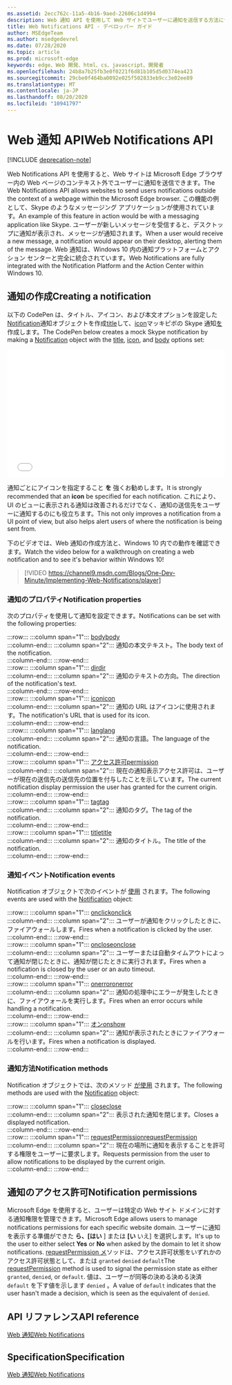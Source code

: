 ```yaml
---
ms.assetid: 2ecc762c-11a5-4b16-9aed-22606c1d4994
description: Web 通知 API を使用して Web サイトでユーザーに通知を送信する方法について説明します。
title: Web Notifications API - デベロッパー ガイド
author: MSEdgeTeam
ms.author: msedgedevrel
ms.date: 07/28/2020
ms.topic: article
ms.prod: microsoft-edge
keywords: edge、Web 開発、html、cs、javascript、開発者
ms.openlocfilehash: 24b8a7b25fb3e0f0221f6d81b105d5d0374ea423
ms.sourcegitcommit: 29cbe0f464ba0092e025f502833eb9cc3e02ee89
ms.translationtype: MT
ms.contentlocale: ja-JP
ms.lasthandoff: 08/20/2020
ms.locfileid: "10941797"
---
```

# <span data-ttu-id="6eca2-104">Web 通知 API</span><span class="sxs-lookup"><span data-stu-id="6eca2-104">Web Notifications API</span></span>  

[!INCLUDE [deprecation-note](../../includes/legacy-edge-note.md)]  

<span data-ttu-id="6eca2-105">Web Notifications API を使用すると、Web サイトは Microsoft Edge ブラウザー内の Web ページのコンテキスト外でユーザーに通知を送信できます。</span><span class="sxs-lookup"><span data-stu-id="6eca2-105">The Web Notifications API allows websites to send users notifications outside the context of a webpage within the Microsoft Edge browser.</span></span>  <span data-ttu-id="6eca2-106">この機能の例として、Skype のようなメッセージング アプリケーションが使用されています。</span><span class="sxs-lookup"><span data-stu-id="6eca2-106">An example of this feature in action would be with a messaging application like Skype.</span></span>  <span data-ttu-id="6eca2-107">ユーザーが新しいメッセージを受信すると、デスクトップに通知が表示され、メッセージが通知されます。</span><span class="sxs-lookup"><span data-stu-id="6eca2-107">When a user would receive a new message, a notification would appear on their desktop, alerting them of the message.</span></span>  <span data-ttu-id="6eca2-108">Web 通知は、Windows 10 内の通知プラットフォームとアクション センターと完全に統合されています。</span><span class="sxs-lookup"><span data-stu-id="6eca2-108">Web Notifications are fully integrated with the Notification Platform and the Action Center within Windows 10.</span></span>  

## <span data-ttu-id="6eca2-109">通知の作成</span><span class="sxs-lookup"><span data-stu-id="6eca2-109">Creating a notification</span></span>  

<span data-ttu-id="6eca2-110">以下の CodePen は、タイトル、アイコン、および本文オプションを設定した[Notification](https://msdn.microsoft.com/library/mt710818)通知オブジェクトを作成[title](https://msdn.microsoft.com/library/mt710826)して、[icon](https://msdn.microsoft.com/library/mt710814)マッキピボの Skype 通知[を](https://msdn.microsoft.com/library/mt710811)作成します。</span><span class="sxs-lookup"><span data-stu-id="6eca2-110">The CodePen below creates a mock Skype notification by making a [Notification](https://msdn.microsoft.com/library/mt710818) object with the [title](https://msdn.microsoft.com/library/mt710826), [icon](https://msdn.microsoft.com/library/mt710814), and [body](https://msdn.microsoft.com/library/mt710811) options set:</span></span>  

<iframe height='295' scrolling='no' title='<span data-ttu-id="6eca2-111">Web 通知</span><span class="sxs-lookup"><span data-stu-id="6eca2-111">Web notifications</span></span>' src='//codepen.io/MicrosoftEdgeDocumentation/embed/RGbxWW/?height=295&theme-id=23761&default-tab=result&embed-version=2&editable=true' frameborder='no' allowtransparency='true' allowfullscreen='true' style='width: 100%;'><span data-ttu-id="6eca2-112"><a href='https://codepen.io/MicrosoftEdgeDocumentation/pen/RGbxWW/'> </a> CodePen で Microsoft Edge Docs <a href='https://codepen.io/MicrosoftEdgeDocumentation'> (@MicrosoftEdgeDocumentation) によるペン Web の通知 </a> <a href='https://codepen.io'> を確認できます </a> 。</span><span class="sxs-lookup"><span data-stu-id="6eca2-112">See the Pen <a href='https://codepen.io/MicrosoftEdgeDocumentation/pen/RGbxWW/'>Web notifications</a> by Microsoft Edge Docs (<a href='https://codepen.io/MicrosoftEdgeDocumentation'>@MicrosoftEdgeDocumentation</a>) on <a href='https://codepen.io'>CodePen</a>.</span></span></iframe>  

<span data-ttu-id="6eca2-113">通知ごとにアイコンを指定すること **を** 強くお勧めします。</span><span class="sxs-lookup"><span data-stu-id="6eca2-113">It is strongly recommended that an **icon** be specified for each notification.</span></span>  <span data-ttu-id="6eca2-114">これにより、UI のビューに表示される通知は改善されるだけでなく、通知の送信先をユーザーに通知するのにも役立ちます。</span><span class="sxs-lookup"><span data-stu-id="6eca2-114">This not only improves a notification from a UI point of view, but also helps alert users of where the notification is being sent from.</span></span>  

<span data-ttu-id="6eca2-115">下のビデオでは、Web 通知の作成方法と、Windows 10 内での動作を確認できます。</span><span class="sxs-lookup"><span data-stu-id="6eca2-115">Watch the video below for a walkthrough on creating a web notification and to see it's behavior within Windows 10!</span></span>  

> [!VIDEO https://channel9.msdn.com/Blogs/One-Dev-Minute/Implementing-Web-Notifications/player]  

### <span data-ttu-id="6eca2-116">通知のプロパティ</span><span class="sxs-lookup"><span data-stu-id="6eca2-116">Notification properties</span></span>  

<span data-ttu-id="6eca2-117">次のプロパティを使用して通知を設定できます。</span><span class="sxs-lookup"><span data-stu-id="6eca2-117">Notifications can be set with the following properties:</span></span>  

:::row:::
   :::column span="1":::
      [<span data-ttu-id="6eca2-118">body</span><span class="sxs-lookup"><span data-stu-id="6eca2-118">body</span></span>](https://developer.mozilla.org/docs/Web/API/Notification/body)  
   :::column-end:::
   :::column span="2":::
      <span data-ttu-id="6eca2-119">通知の本文テキスト。</span><span class="sxs-lookup"><span data-stu-id="6eca2-119">The body text of the notification.</span></span>  
   :::column-end:::
:::row-end:::  
:::row:::
   :::column span="1":::
      [<span data-ttu-id="6eca2-120">dir</span><span class="sxs-lookup"><span data-stu-id="6eca2-120">dir</span></span>](https://developer.mozilla.org/docs/Web/API/Notification/dir)  
   :::column-end:::
   :::column span="2":::
      <span data-ttu-id="6eca2-121">通知のテキストの方向。</span><span class="sxs-lookup"><span data-stu-id="6eca2-121">The direction of the notification's text.</span></span>  
   :::column-end:::
:::row-end:::  
:::row:::
   :::column span="1":::
      [<span data-ttu-id="6eca2-122">icon</span><span class="sxs-lookup"><span data-stu-id="6eca2-122">icon</span></span>](https://developer.mozilla.org/docs/Web/API/Notification/icon)  
   :::column-end:::
   :::column span="2":::
      <span data-ttu-id="6eca2-123">通知の URL はアイコンに使用されます。</span><span class="sxs-lookup"><span data-stu-id="6eca2-123">The notification's URL that is used for its icon.</span></span>  
   :::column-end:::
:::row-end:::  
:::row:::
   :::column span="1":::
      [<span data-ttu-id="6eca2-124">lang</span><span class="sxs-lookup"><span data-stu-id="6eca2-124">lang</span></span>](https://developer.mozilla.org/docs/Web/API/Notification/lang)  
   :::column-end:::
   :::column span="2":::
      <span data-ttu-id="6eca2-125">通知の言語。</span><span class="sxs-lookup"><span data-stu-id="6eca2-125">The language of the notification.</span></span>  
   :::column-end:::
:::row-end:::  
:::row:::
   :::column span="1":::
      [<span data-ttu-id="6eca2-126">アクセス許可</span><span class="sxs-lookup"><span data-stu-id="6eca2-126">permission</span></span>](https://developer.mozilla.org/docs/Web/API/Notification/permission)  
   :::column-end:::
   :::column span="2":::
      <span data-ttu-id="6eca2-127">現在の通知表示アクセス許可は、ユーザーが現在の送信先の送信先の位置を付与したことを示しています。</span><span class="sxs-lookup"><span data-stu-id="6eca2-127">The current notification display permission the user has granted for the current origin.</span></span>  
   :::column-end:::
:::row-end:::  
:::row:::
   :::column span="1":::
      [<span data-ttu-id="6eca2-128">tag</span><span class="sxs-lookup"><span data-stu-id="6eca2-128">tag</span></span>](https://developer.mozilla.org/docs/Web/API/Notification/tag)  
   :::column-end:::
   :::column span="2":::
      <span data-ttu-id="6eca2-129">通知のタグ。</span><span class="sxs-lookup"><span data-stu-id="6eca2-129">The tag of the notification.</span></span>  
   :::column-end:::
:::row-end:::  
:::row:::
   :::column span="1":::
      [<span data-ttu-id="6eca2-130">title</span><span class="sxs-lookup"><span data-stu-id="6eca2-130">title</span></span>](https://developer.mozilla.org/docs/Web/API/Notification/title)  
   :::column-end:::
   :::column span="2":::
      <span data-ttu-id="6eca2-131">通知のタイトル。</span><span class="sxs-lookup"><span data-stu-id="6eca2-131">The title of the notification.</span></span>  
   :::column-end:::
:::row-end:::  

### <span data-ttu-id="6eca2-132">通知イベント</span><span class="sxs-lookup"><span data-stu-id="6eca2-132">Notification events</span></span>  

<span data-ttu-id="6eca2-133">Notification オブジェクトで次のイベントが [使用](https://developer.mozilla.org/docs/Web/API/Notification) されます。</span><span class="sxs-lookup"><span data-stu-id="6eca2-133">The following events are used with the [Notification](https://developer.mozilla.org/docs/Web/API/Notification) object:</span></span>  

:::row:::
   :::column span="1":::
      [<span data-ttu-id="6eca2-134">onclick</span><span class="sxs-lookup"><span data-stu-id="6eca2-134">onclick</span></span>](https://developer.mozilla.org/docs/Web/API/Element/click_event)  
   :::column-end:::
   :::column span="2":::
      <span data-ttu-id="6eca2-135">ユーザーが通知をクリックしたときに、ファイアウォールします。</span><span class="sxs-lookup"><span data-stu-id="6eca2-135">Fires when a notification is clicked by the user.</span></span>  
   :::column-end:::
:::row-end:::  
:::row:::
   :::column span="1":::
      [<span data-ttu-id="6eca2-136">onclose</span><span class="sxs-lookup"><span data-stu-id="6eca2-136">onclose</span></span>](https://developer.mozilla.org/docs/Archive/Mozilla/XUL/Events/close_event)  
   :::column-end:::
   :::column span="2":::
      <span data-ttu-id="6eca2-137">ユーザーまたは自動タイムアウトによって通知が閉じたときに、通知が閉じたときに実行されます。</span><span class="sxs-lookup"><span data-stu-id="6eca2-137">Fires when a notification is closed by the user or an auto timeout.</span></span>  
   :::column-end:::
:::row-end:::  
:::row:::
   :::column span="1":::
      [<span data-ttu-id="6eca2-138">onerror</span><span class="sxs-lookup"><span data-stu-id="6eca2-138">onerror</span></span>](https://developer.mozilla.org/docs/Web/API/Element/error_event)  
   :::column-end:::
   :::column span="2":::
      <span data-ttu-id="6eca2-139">通知の処理中にエラーが発生したときに、ファイアウォールを実行します。</span><span class="sxs-lookup"><span data-stu-id="6eca2-139">Fires when an error occurs while handling a notification.</span></span>  
   :::column-end:::
:::row-end:::  
:::row:::
   :::column span="1":::
      [<span data-ttu-id="6eca2-140">オン</span><span class="sxs-lookup"><span data-stu-id="6eca2-140">onshow</span></span>](https://developer.mozilla.org/docs/Web/API/Element/show_event)  
   :::column-end:::
   :::column span="2":::
      <span data-ttu-id="6eca2-141">通知が表示されたときにファイアウォールを行います。</span><span class="sxs-lookup"><span data-stu-id="6eca2-141">Fires when a notification is displayed.</span></span>  
   :::column-end:::
:::row-end:::  

### <span data-ttu-id="6eca2-142">通知方法</span><span class="sxs-lookup"><span data-stu-id="6eca2-142">Notification methods</span></span>  

<span data-ttu-id="6eca2-143">Notification オブジェクトでは、次のメソッド [が使用](https://developer.mozilla.org/docs/Web/API/Notification) されます。</span><span class="sxs-lookup"><span data-stu-id="6eca2-143">The following methods are used with the [Notification](https://developer.mozilla.org/docs/Web/API/Notification) object:</span></span>  

:::row:::
   :::column span="1":::
      [<span data-ttu-id="6eca2-144">close</span><span class="sxs-lookup"><span data-stu-id="6eca2-144">close</span></span>](https://developer.mozilla.org/docs/Web/API/Notification/close)  
   :::column-end:::
   :::column span="2":::
      <span data-ttu-id="6eca2-145">表示された通知を閉じます。</span><span class="sxs-lookup"><span data-stu-id="6eca2-145">Closes a displayed notification.</span></span>  
   :::column-end:::
:::row-end:::  
:::row:::
   :::column span="1":::
      [<span data-ttu-id="6eca2-146">requestPermission</span><span class="sxs-lookup"><span data-stu-id="6eca2-146">requestPermission</span></span>](https://developer.mozilla.org/docs/Web/API/Notification/requestPermission)  
   :::column-end:::
   :::column span="2":::
      <span data-ttu-id="6eca2-147">現在の場所に通知を表示することを許可する権限をユーザーに要求します。</span><span class="sxs-lookup"><span data-stu-id="6eca2-147">Requests permission from the user to allow notifications to be displayed by the current origin.</span></span>  
   :::column-end:::
:::row-end:::  

## <span data-ttu-id="6eca2-148">通知のアクセス許可</span><span class="sxs-lookup"><span data-stu-id="6eca2-148">Notification permissions</span></span>  

<span data-ttu-id="6eca2-149">Microsoft Edge を使用すると、ユーザーは特定の Web サイト ドメインに対する通知権限を管理できます。</span><span class="sxs-lookup"><span data-stu-id="6eca2-149">Microsoft Edge allows users to manage notifications permissions for each specific website domain.</span></span>  <span data-ttu-id="6eca2-150">ユーザーに通知を表示する準備ができた **ら、[はい** ] または **[い** いえ] を選択します。</span><span class="sxs-lookup"><span data-stu-id="6eca2-150">It's up to the user to either select **Yes** or **No** when asked by the domain to let it show notifications.</span></span>  <span data-ttu-id="6eca2-151">[requestPermission メ](https://developer.mozilla.org/docs/Web/API/Notification/requestPermission)ソッドは、アクセス許可状態をいずれかのアクセス許可状態として、または `granted` `denied` `default`</span><span class="sxs-lookup"><span data-stu-id="6eca2-151">The [requestPermission](https://developer.mozilla.org/docs/Web/API/Notification/requestPermission) method is used to signal the permission state as either `granted`, `denied`, or `default`.</span></span>  <span data-ttu-id="6eca2-152">値は、ユーザーが同等の決める決める決済 `default` を下す値を示します `denied` 。</span><span class="sxs-lookup"><span data-stu-id="6eca2-152">A value of `default` indicates that the user hasn't made a decision, which is seen as the equivalent of `denied`.</span></span>  

## <span data-ttu-id="6eca2-153">API リファレンス</span><span class="sxs-lookup"><span data-stu-id="6eca2-153">API reference</span></span>  

[<span data-ttu-id="6eca2-154">Web 通知</span><span class="sxs-lookup"><span data-stu-id="6eca2-154">Web Notifications</span></span>](https://developer.mozilla.org/docs/Web/API/Notifications_API)  

## <span data-ttu-id="6eca2-155">Specification</span><span class="sxs-lookup"><span data-stu-id="6eca2-155">Specification</span></span>  

[<span data-ttu-id="6eca2-156">Web 通知</span><span class="sxs-lookup"><span data-stu-id="6eca2-156">Web Notifications</span></span>](https://notifications.spec.whatwg.org)  
